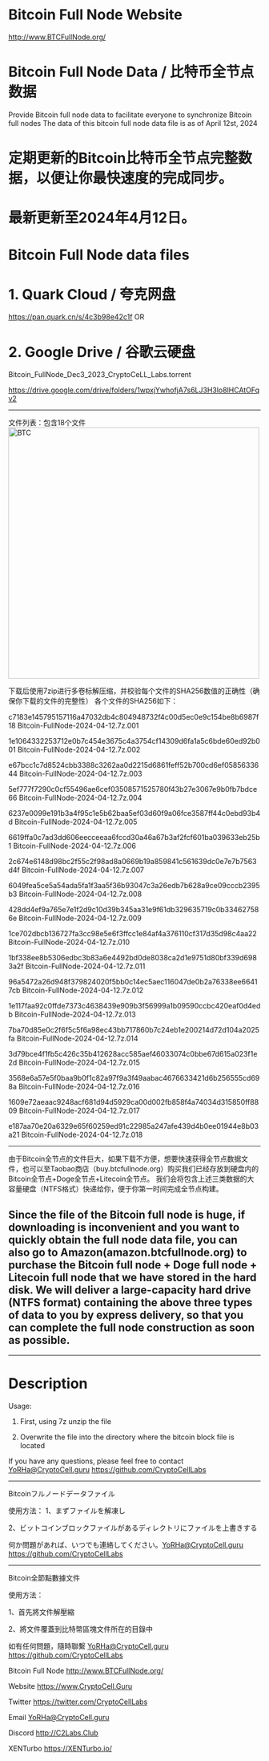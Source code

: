 # Bitcoin Full Node Website
http://www.BTCFullNode.org/

# Bitcoin Full Node Data / 比特币全节点数据

Provide Bitcoin full node data to facilitate everyone to synchronize Bitcoin full nodes
The data of this bitcoin full node data file is as of April 12st, 2024

# 定期更新的Bitcoin比特币全节点完整数据，以便让你最快速度的完成同步。
# 最新更新至2024年4月12日。

# Bitcoin Full Node data files

# 1. Quark Cloud / 夸克网盘
https://pan.quark.cn/s/4c3b98e42c1f
OR
# 2. Google Drive / 谷歌云硬盘
Bitcoin_FullNode_Dec3_2023_CryptoCeLL_Labs.torrent

https://drive.google.com/drive/folders/1wpxjYwhofjA7s6LJ3H3lo8lHCAtOFqv2

-------
文件列表：包含18个文件
<img width="501" alt="BTC" src="https://github.com/CryptoCellLabs/Bitcoin_FullNode_Data/assets/110719019/56abb838-4f2b-4882-94ad-6e3c8be1a124">

下载后使用7zip进行多卷标解压缩，并校验每个文件的SHA256数值的正确性（确保你下载的文件的完整性）
各个文件的SHA256如下：

c7183e145795157116a47032db4c804948732f4c00d5ec0e9c154be8b6987f18  Bitcoin-FullNode-2024-04-12.7z.001

1e1064332253712e0b7c454e3675c4a3754cf14309d6fa1a5c6bde60ed92b001  Bitcoin-FullNode-2024-04-12.7z.002

e67bcc1c7d8524cbb3388c3262aa0d2215d6861feff52b700cd6ef0585633644  Bitcoin-FullNode-2024-04-12.7z.003

5ef777f7290c0cf55496ae6cef03508571525780f43b27e3067e9b0fb7bdce66  Bitcoin-FullNode-2024-04-12.7z.004

6237e0099e191b3a4f95c1e5b62baa5ef03d60f9a06fce3587ff44c0ebd93b4d  Bitcoin-FullNode-2024-04-12.7z.005

6619ffa0c7ad3dd606eecceeaa6fccd30a46a67b3af2fcf601ba039633eb25b1  Bitcoin-FullNode-2024-04-12.7z.006

2c674e6148d98bc2f55c2f98ad8a0669b19a859841c561639dc0e7e7b7563d4f  Bitcoin-FullNode-2024-04-12.7z.007

6049fea5ce5a54ada5fa1f3aa5f36b93047c3a26edb7b628a9ce09cccb2395b3  Bitcoin-FullNode-2024-04-12.7z.008

428dd4ef9a765e7e1f2d9c10d39b345aa31e9f61db329635719c0b334627586e  Bitcoin-FullNode-2024-04-12.7z.009

1ce702dbcb136727fa3cc98e5e6f3ffcc1e84af4a376110cf317d35d98c4aa22  Bitcoin-FullNode-2024-04-12.7z.010

1bf338ee8b5306edbc3b83a6e4492bd0de8038ca2d1e9751d80bf339d6983a2f  Bitcoin-FullNode-2024-04-12.7z.011

96a5472a26d948f379824020f5bb0c14ec5aec116047de0b2a76338ee66417cb  Bitcoin-FullNode-2024-04-12.7z.012

1e117faa92c0ffde7373c4638439e909b3f56999a1b09590ccbc420eaf0d4edb  Bitcoin-FullNode-2024-04-12.7z.013

7ba70d85e0c2f6f5c5f6a98ec43bb717860b7c24eb1e200214d72d104a2025fa  Bitcoin-FullNode-2024-04-12.7z.014

3d79bce4f1fb5c426c35b412628acc585aef46033074c0bbe67d615a023f1e2d  Bitcoin-FullNode-2024-04-12.7z.015

3568e6a57e5f0baa9b0f1c82a97f9a3f49aabac4676633421d6b256555cd698a  Bitcoin-FullNode-2024-04-12.7z.016

1609e72aeaac9248acf681d94d5929ca00d002fb858f4a74034d315850ff8809  Bitcoin-FullNode-2024-04-12.7z.017

e187aa70e20a6329e65f60259ed91c22985a247afe439d4b0ee01944e8b03a21  Bitcoin-FullNode-2024-04-12.7z.018


-------
由于Bitcoin全节点的文件巨大，如果下载不方便，想要快速获得全节点数据文件，也可以至Taobao商店（buy.btcfullnode.org）购买我们已经存放到硬盘内的Bitcoin全节点+Doge全节点+Litecoin全节点。
我们会将包含上述三类数据的大容量硬盘（NTFS格式）快递给你，便于你第一时间完成全节点构建。

Since the file of the Bitcoin full node is huge, if downloading is inconvenient and you want to quickly obtain the full node data file, you can also go to Amazon(amazon.btcfullnode.org) to purchase the Bitcoin full node + Doge full node + Litecoin full node that we have stored in the hard disk.
We will deliver a large-capacity hard drive (NTFS format) containing the above three types of data to you by express delivery, so that you can complete the full node construction as soon as possible.
--------
------------------------

# Description

Usage:
1. First, using 7z unzip the file

3. Overwrite the file into the directory where the bitcoin block file is located

If you have any questions, please feel free to contact YoRHa@CryptoCell.guru
https://github.com/CryptoCellLabs

-------
Bitcoinフルノードデータファイル

使用方法：
1、まずファイルを解凍し

2、ビットコインブロックファイルがあるディレクトリにファイルを上書きする

何か問題があれば、いつでも連絡してください。YoRHa@CryptoCell.guru
https://github.com/CryptoCellLabs

-------

Bitcoin全節點數據文件

使用方法：

1、首先將文件解壓縮

2、將文件覆蓋到比特幣區塊文件所在的目錄中


如有任何問題，隨時聯繫  YoRHa@CryptoCell.guru
https://github.com/CryptoCellLabs

Bitcoin Full Node
http://www.BTCFullNode.org/

Website
https://www.CryptoCell.Guru

Twitter
https://twitter.com/CryptoCellLabs

Email
YoRHa@CryptoCell.guru

Discord
http://C2Labs.Club

XENTurbo
https://XENTurbo.io/ 
